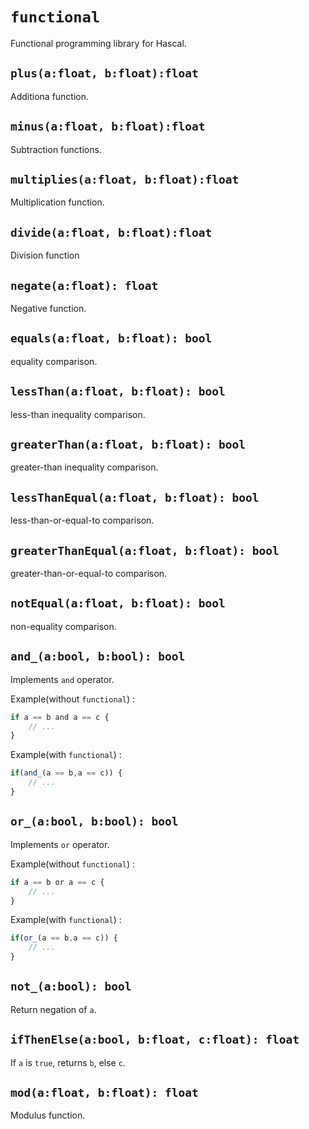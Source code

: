 # `functional`
Functional programming library for Hascal.

## `plus(a:float, b:float):float`
Additiona function.

## `minus(a:float, b:float):float`
Subtraction functions.

## `multiplies(a:float, b:float):float`
Multiplication function.

## `divide(a:float, b:float):float`
Division function

## `negate(a:float): float`
Negative function.

## `equals(a:float, b:float): bool`
equality comparison.

## `lessThan(a:float, b:float): bool`
less-than inequality comparison.

## `greaterThan(a:float, b:float): bool`
greater-than inequality comparison.

## `lessThanEqual(a:float, b:float): bool`
less-than-or-equal-to comparison.

## `greaterThanEqual(a:float, b:float): bool`
greater-than-or-equal-to comparison.

## `notEqual(a:float, b:float): bool`
non-equality comparison.

## `and_(a:bool, b:bool): bool`
Implements `and` operator.

Example(without `functional`) :
```typescript
if a == b and a == c {
    // ...
}
```

Example(with `functional`) :
```typescript
if(and_(a == b,a == c)) {
    // ...
}
```

## `or_(a:bool, b:bool): bool`
Implements `or` operator.

Example(without `functional`) :
```typescript
if a == b or a == c {
    // ...
}
```

Example(with `functional`) :
```typescript
if(or_(a == b,a == c)) {
    // ...
}
```

## `not_(a:bool): bool`
Return negation of `a`.

## `ifThenElse(a:bool, b:float, c:float): float`
If `a` is `true`, returns `b`, else `c`.

## `mod(a:float, b:float): float`
Modulus function.
